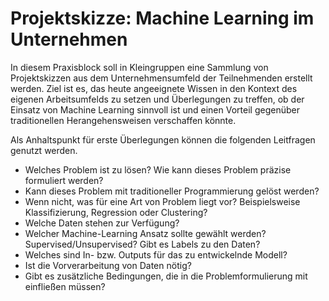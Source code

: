 # Projektskizze: Machine Learning im Unternehmen

In diesem Praxisblock soll in Kleingruppen eine Sammlung von Projektskizzen aus dem Unternehmensumfeld der Teilnehmenden erstellt werden. Ziel ist es, das heute angeeignete Wissen in den Kontext des eigenen Arbeitsumfelds zu setzen und Überlegungen zu treffen, ob der Einsatz von Machine Learning sinnvoll ist und einen Vorteil gegenüber traditionellen Herangehensweisen verschaffen könnte.

Als Anhaltspunkt für erste Überlegungen können die folgenden Leitfragen genutzt werden.

- Welches Problem ist zu lösen? Wie kann dieses Problem präzise formuliert werden?
- Kann dieses Problem mit traditioneller Programmierung gelöst werden?
- Wenn nicht, was für eine Art von Problem liegt vor? Beispielsweise Klassifizierung, Regression oder Clustering?
- Welche Daten stehen zur Verfügung?
- Welcher Machine-Learning Ansatz sollte gewählt werden? Supervised/Unsupervised? Gibt es Labels zu den Daten?
- Welches sind In- bzw. Outputs für das zu entwickelnde Modell?
- Ist die Vorverarbeitung von Daten nötig?
- Gibt es zusätzliche Bedingungen, die in die Problemformulierung mit einfließen müssen?
